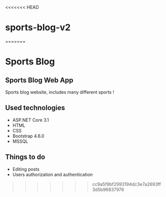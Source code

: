 <<<<<<< HEAD
# sports-blog-v2
=======
# Sports Blog

## Sports Blog Web App

Sports blog website, includes many different sports !

## Used technologies

* ASP.NET Core 3.1
* HTML
* CSS
* Bootstrap 4.6.0
* MSSQL

## Things to do

* Editing posts
* Users authorization and authentication
>>>>>>> cc9a5f9bf2993194dc3e7a2693ff3d5b96837976
